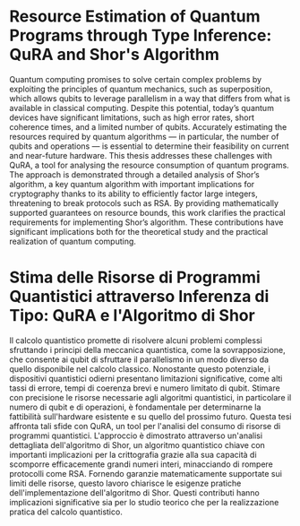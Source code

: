 # Resource Estimation of Quantum Programs through Type Inference: QuRA and Shor's Algorithm

Quantum computing promises to solve certain complex problems by exploiting the principles of quantum mechanics, such as superposition, which allows qubits to leverage parallelism in a way that differs from what is available in classical computing. Despite this potential, today’s quantum devices have significant limitations, such as high error rates, short coherence times, and a limited number of qubits. Accurately estimating the resources required by quantum algorithms — in particular, the number of qubits and operations — is essential to determine their feasibility on current and near-future hardware. This thesis addresses these challenges with QuRA, a tool for analysing  the resource consumption of quantum programs. The approach is demonstrated through a detailed analysis of Shor’s algorithm, a key quantum algorithm with important implications for cryptography thanks to its ability to efficiently factor large integers, threatening to break protocols such as RSA. By providing mathematically supported guarantees on resource bounds, this work clarifies the practical requirements for implementing Shor’s algorithm. These contributions have significant implications both for the theoretical study and the practical realization of quantum computing.

# Stima delle Risorse di Programmi Quantistici attraverso Inferenza di Tipo: QuRA e l'Algoritmo di Shor 

Il calcolo quantistico promette di risolvere alcuni problemi complessi sfruttando i principi della meccanica quantistica, come la sovrapposizione, che consente ai qubit di sfruttare il parallelismo in un modo diverso da quello disponibile nel calcolo classico. Nonostante questo potenziale, i dispositivi quantistici odierni presentano limitazioni significative, come alti tassi di errore, tempi di coerenza brevi e numero limitato di qubit. Stimare con precisione le risorse necessarie agli algoritmi quantistici, in particolare il numero di qubit e di operazioni, è fondamentale per determinarne la fattibilità sull'hardware esistente e su quello del prossimo futuro. Questa tesi affronta tali sfide con QuRA, un tool per l'analisi del consumo di risorse di programmi quantistici. L'approccio è dimostrato attraverso un'analisi dettagliata dell'algoritmo di Shor, un algoritmo quantistico chiave con importanti implicazioni per la crittografia grazie alla sua capacità di scomporre efficacemente grandi numeri interi, minacciando di rompere protocolli come RSA. Fornendo garanzie matematicamente supportate sui limiti delle risorse, questo lavoro chiarisce le esigenze pratiche dell'implementazione dell'algoritmo di Shor. Questi contributi hanno implicazioni significative sia per lo studio teorico che per la realizzazione pratica del calcolo quantistico.

